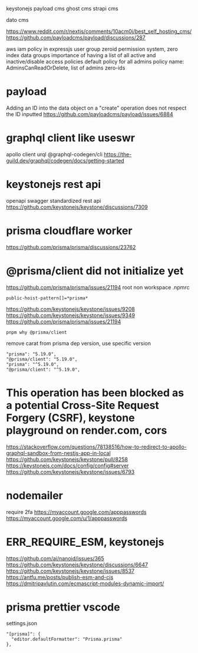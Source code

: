 keystonejs
payload cms
ghost cms
strapi cms

dato cms

https://www.reddit.com/r/nextjs/comments/10acm0j/best_self_hosting_cms/
https://github.com/payloadcms/payload/discussions/287

aws iam policy in expressjs
user group zeroid permission system, zero index data groups
importance of having a list of all active and inactive/disable access policies
default policy for all admins
policy name: AdminsCanReadOrDelete, list of admins zero-ids

# payload

Adding an ID into the data object on a "create" operation does not respect the ID inputted
https://github.com/payloadcms/payload/issues/6884

# graphql client like useswr

apollo client
urql
@graphql-codegen/cli
https://the-guild.dev/graphql/codegen/docs/getting-started

# keystonejs rest api

openapi swagger standardized rest api
https://github.com/keystonejs/keystone/discussions/7309

# prisma cloudflare worker

https://github.com/prisma/prisma/discussions/23762

# @prisma/client did not initialize yet

https://github.com/prisma/prisma/issues/21194
root non workspace .npmrc

```
public-hoist-pattern[]=*prisma*
```

https://github.com/keystonejs/keystone/issues/9208
https://github.com/keystonejs/keystone/issues/9349
https://github.com/prisma/prisma/issues/21194

```
pnpm why @prisma/client
```

remove carat from prisma dep version, use specific version

```
"prisma": "5.19.0",
"@prisma/client": "5.19.0",
"prisma": "^5.19.0",
"@prisma/client": "^5.19.0",
```

# This operation has been blocked as a potential Cross-Site Request Forgery (CSRF), keystone playground on render.com, cors

https://stackoverflow.com/questions/78138516/how-to-redirect-to-apollo-graphql-sandbox-from-nestjs-app-in-local
https://github.com/keystonejs/keystone/pull/8258
https://keystonejs.com/docs/config/config#server
https://github.com/keystonejs/keystone/issues/6793

# nodemailer

require 2fa
https://myaccount.google.com/apppasswords
https://myaccount.google.com/u/1/apppasswords

# ERR_REQUIRE_ESM, keystonejs

https://github.com/ai/nanoid/issues/365
https://github.com/keystonejs/keystone/discussions/6647
https://github.com/keystonejs/keystone/issues/8537
https://antfu.me/posts/publish-esm-and-cjs
https://dmitripavlutin.com/ecmascript-modules-dynamic-import/

# prisma prettier vscode

settings.json

```
"[prisma]": {
  "editor.defaultFormatter": "Prisma.prisma"
},
```
